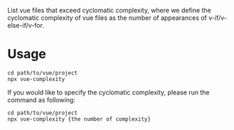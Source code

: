 List vue files that exceed cyclomatic complexity, where we define the cyclomatic complexity of vue files as the number of appearances of v-if/v-else-if/v-for.

# Usage
```
cd path/to/vue/project
npx vue-complexity
```
If you would like to specify the cyclomatic complexity, please run the command as following:
```
cd path/to/vue/project
npx vue-complexity {the number of complexity}
```